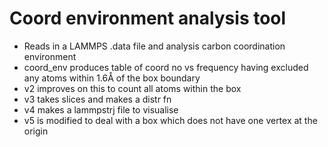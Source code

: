 # Coord environment analysis tool
- Reads in a LAMMPS .data file and analysis carbon coordination environment
- coord_env produces table of coord no vs frequency having excluded any atoms within 1.6Å of the box boundary
- v2 improves on this to count all atoms within the box
- v3 takes slices and makes a distr fn
- v4 makes a lammpstrj file to visualise
- v5 is modified to deal with a box which does not have one vertex at the origin

